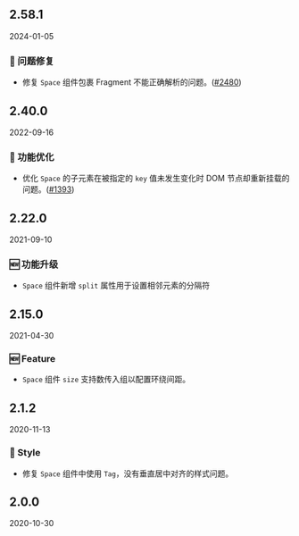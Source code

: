 ## 2.58.1

2024-01-05

### 🐛 问题修复

- 修复 `Space` 组件包裹 Fragment 不能正确解析的问题。([#2480](https://github.com/arco-design/arco-design/pull/2480))

## 2.40.0

2022-09-16

### 💎 功能优化

- 优化 `Space` 的子元素在被指定的 `key` 值未发生变化时 DOM 节点却重新挂载的问题。([#1393](https://github.com/arco-design/arco-design/pull/1393))

## 2.22.0

2021-09-10

### 🆕 功能升级

- `Space` 组件新增 `split` 属性用于设置相邻元素的分隔符

## 2.15.0

2021-04-30

### 🆕 Feature

- `Space` 组件 `size` 支持数传入组以配置环绕间距。



## 2.1.2

2020-11-13

### 💅 Style

- 修复 `Space` 组件中使用 `Tag`，没有垂直居中对齐的样式问题。

## 2.0.0

2020-10-30

